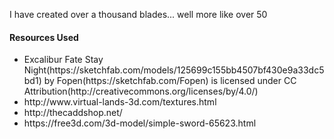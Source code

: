 I have created over a thousand blades... well more like over 50

<h4>Resources Used</h4>
<ul>
<li>Excalibur Fate Stay Night(https://sketchfab.com/models/125699c155bb4507bf430e9a33dc5bd1) by Fopen(https://sketchfab.com/Fopen) is licensed under CC Attribution(http://creativecommons.org/licenses/by/4.0/)</li>
<li>http://www.virtual-lands-3d.com/textures.html</li>
<li>http://thecaddshop.net/</li>
<li>https://free3d.com/3d-model/simple-sword-65623.html</li>
</ul>